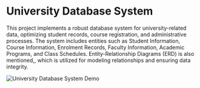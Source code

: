 # University Database System

This project implements a robust database system for university-related data, optimizing student records, course registration, and administrative processes.
The system includes entities such as Student Information, Course Information, Enrolment Records, Faculty Information, Academic Programs, and Class Schedules.
Entity-Relationship Diagrams (ERD) is also mentioned,, which is utilized for modeling relationships and ensuring data integrity.

![University Database System Demo](https://github.com/Lakshhh01/SQLProject/blob/main/DbGif.gif)
